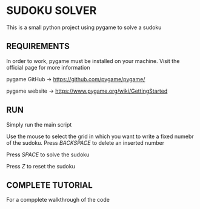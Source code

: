 # SUDOKU SOLVER
This is a small python project using pygame to solve a sudoku
## REQUIREMENTS
In order to work, pygame must be installed on your machine. Visit the official page for more information 

pygame GitHub -> https://github.com/pygame/pygame/

pygame website -> https://www.pygame.org/wiki/GettingStarted

## RUN
Simply run the main script

Use the mouse to select the grid in which you want to write a fixed numebr of the sudoku. Press *BACKSPACE* to delete an inserted number

Press *SPACE* to solve the sudoku

Press *Z* to reset the sudoku

## COMPLETE TUTORIAL
For a compplete walkthrough of the code 